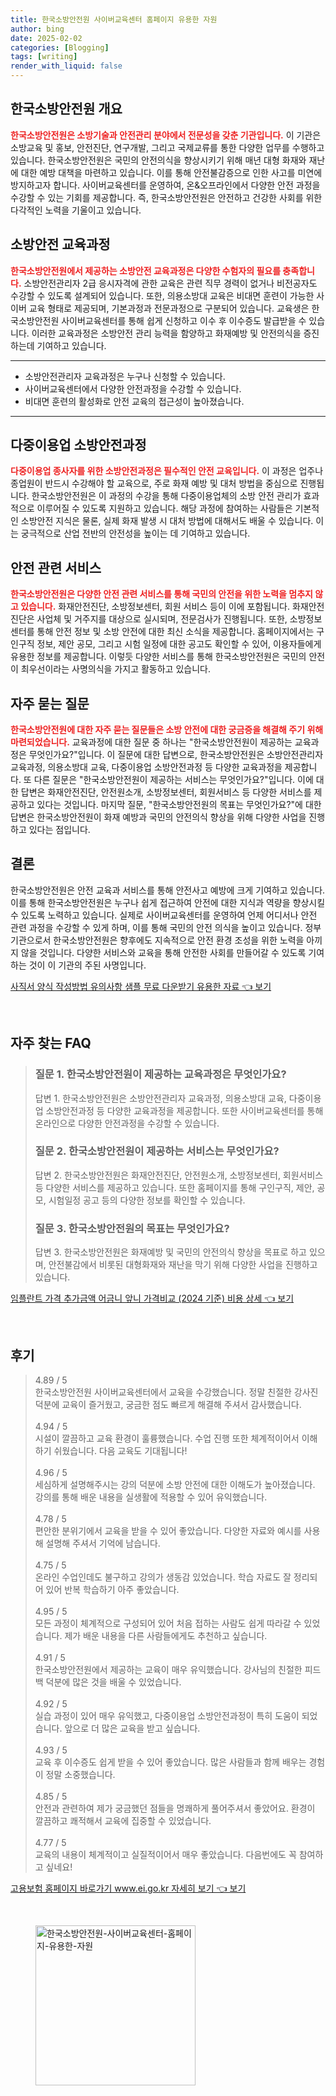 ```yaml
---
title: 한국소방안전원 사이버교육센터 홈페이지 유용한 자원
author: bing
date: 2025-02-02
categories: [Blogging]
tags: [writing]
render_with_liquid: false
---
```



<h2 id='한국소방안전원 개요'>한국소방안전원 개요</h2>

<p><b><span style="color: #ee2323;">한국소방안전원은 소방기술과 안전관리 분야에서 전문성을 갖춘 기관입니다.</span></b> 이 기관은 소방교육 및 홍보, 안전진단, 연구개발, 그리고 국제교류를 통한 다양한 업무를 수행하고 있습니다. 한국소방안전원은 국민의 안전의식을 향상시키기 위해 매년 대형 화재와 재난에 대한 예방 대책을 마련하고 있습니다. 이를 통해 안전불감증으로 인한 사고를 미연에 방지하고자 합니다. 사이버교육센터를 운영하여, 온&오프라인에서 다양한 안전 과정을 수강할 수 있는 기회를 제공합니다. 즉, 한국소방안전원은 안전하고 건강한 사회를 위한 다각적인 노력을 기울이고 있습니다.</p>

<h2 id='소방안전교육과정'>소방안전 교육과정</h2>

<p><b><span style="color: #ee2323;">한국소방안전원에서 제공하는 소방안전 교육과정은 다양한 수험자의 필요를 충족합니다.</span></b> 소방안전관리자 2급 응시자격에 관한 교육은 관련 직무 경력이 없거나 비전공자도 수강할 수 있도록 설계되어 있습니다. 또한, 의용소방대 교육은 비대면 훈련이 가능한 사이버 교육 형태로 제공되며, 기본과정과 전문과정으로 구분되어 있습니다. 교육생은 한국소방안전원 사이버교육센터를 통해 쉽게 신청하고 이수 후 이수증도 발급받을 수 있습니다. 이러한 교육과정은 소방안전 관리 능력을 함양하고 화재예방 및 안전의식을 증진하는데 기여하고 있습니다.</p>

<hr />

<ul>
    <li>소방안전관리자 교육과정은 누구나 신청할 수 있습니다.</li>
    <li>사이버교육센터에서 다양한 안전과정을 수강할 수 있습니다.</li>
    <li>비대면 훈련의 활성화로 안전 교육의 접근성이 높아졌습니다.</li>
</ul>

<hr />

<h2 id='다중이용업 소방안전과정'>다중이용업 소방안전과정</h2>

<p><b><span style="color: #ee2323;">다중이용업 종사자를 위한 소방안전과정은 필수적인 안전 교육입니다.</span></b> 이 과정은 업주나 종업원이 반드시 수강해야 할 교육으로, 주로 화재 예방 및 대처 방법을 중심으로 진행됩니다. 한국소방안전원은 이 과정의 수강을 통해 다중이용업체의 소방 안전 관리가 효과적으로 이루어질 수 있도록 지원하고 있습니다. 해당 과정에 참여하는 사람들은 기본적인 소방안전 지식은 물론, 실제 화재 발생 시 대처 방법에 대해서도 배울 수 있습니다. 이는 궁극적으로 산업 전반의 안전성을 높이는 데 기여하고 있습니다.</p>

<h2 id='안전 관련 서비스'>안전 관련 서비스</h2>

<p><b><span style="color: #ee2323;">한국소방안전원은 다양한 안전 관련 서비스를 통해 국민의 안전을 위한 노력을 멈추지 않고 있습니다.</span></b> 화재안전진단, 소방정보센터, 회원 서비스 등이 이에 포함됩니다. 화재안전진단은 사업체 및 거주지를 대상으로 실시되며, 전문검사가 진행됩니다. 또한, 소방정보센터를 통해 안전 정보 및 소방 안전에 대한 최신 소식을 제공합니다. 홈페이지에서는 구인구직 정보, 제안 공모, 그리고 시험 일정에 대한 공고도 확인할 수 있어, 이용자들에게 유용한 정보를 제공합니다. 이렇듯 다양한 서비스를 통해 한국소방안전원은 국민의 안전이 최우선이라는 사명의식을 가지고 활동하고 있습니다.</p>

<h2 id='자주 묻는 질문'>자주 묻는 질문</h2>

<p><b><span style="color: #ee2323;">한국소방안전원에 대한 자주 묻는 질문들은 소방 안전에 대한 궁금증을 해결해 주기 위해 마련되었습니다.</span></b> 교육과정에 대한 질문 중 하나는 "한국소방안전원이 제공하는 교육과정은 무엇인가요?"입니다. 이 질문에 대한 답변으로, 한국소방안전원은 소방안전관리자 교육과정, 의용소방대 교육, 다중이용업 소방안전과정 등 다양한 교육과정을 제공합니다. 또 다른 질문은 "한국소방안전원이 제공하는 서비스는 무엇인가요?"입니다. 이에 대한 답변은 화재안전진단, 안전원소개, 소방정보센터, 회원서비스 등 다양한 서비스를 제공하고 있다는 것입니다. 마지막 질문, "한국소방안전원의 목표는 무엇인가요?"에 대한 답변은 한국소방안전원이 화재 예방과 국민의 안전의식 향상을 위해 다양한 사업을 진행하고 있다는 점입니다.</p>

<h2 id='결론'>결론</h2>

<p>한국소방안전원은 안전 교육과 서비스를 통해 안전사고 예방에 크게 기여하고 있습니다. 이를 통해 한국소방안전원은 누구나 쉽게 접근하여 안전에 대한 지식과 역량을 향상시킬 수 있도록 노력하고 있습니다. 실제로 사이버교육센터를 운영하여 언제 어디서나 안전 관련 과정을 수강할 수 있게 하며, 이를 통해 국민의 안전 의식을 높이고 있습니다. 정부기관으로서 한국소방안전원은 향후에도 지속적으로 안전 환경 조성을 위한 노력을 아끼지 않을 것입니다. 다양한 서비스와 교육을 통해 안전한 사회를 만들어갈 수 있도록 기여하는 것이 이 기관의 주된 사명입니다.</p>


<p><a class="click-button" title="사직서 양식 작성방법 유의사항 샘플 무료 다운받기 유용한 자료" href="https://adkhouse.github.io/posts/%EC%82%AC%EC%A7%81%EC%84%9C-%EC%96%91%EC%8B%9D-%EC%9E%91%EC%84%B1%EB%B0%A9%EB%B2%95-%EC%9C%A0%EC%9D%98%EC%82%AC%ED%95%AD-%EC%83%98%ED%94%8C-%EB%AC%B4%EB%A3%8C-%EB%8B%A4%EC%9A%B4%EB%B0%9B%EA%B8%B0-%EC%9C%A0%EC%9A%A9%ED%95%9C-%EC%9E%90%EB%A3%8C/" rel="dofollow">사직서 양식 작성방법 유의사항 샘플 무료 다운받기 유용한 자료 👈 보기</a></p><br>
<h2 id='자주_찾는_FAQ'>자주 찾는 FAQ</h2>
<div itemscope="" itemtype="https://schema.org/FAQPage"> 
<blockquote> 
<div itemscope="" itemprop="mainEntity" itemtype="https://schema.org/Question"> 
<h3 itemprop="name">질문 1. 한국소방안전원이 제공하는 교육과정은 무엇인가요?</h3> 
<div itemscope="" itemprop="acceptedAnswer" itemtype="https://schema.org/Answer"> 
<span itemprop="text"> 
<p>답변 1. 한국소방안전원은 소방안전관리자 교육과정, 의용소방대 교육, 다중이용업 소방안전과정 등 다양한 교육과정을 제공합니다. 또한 사이버교육센터를 통해 온라인으로 다양한 안전과정을 수강할 수 있습니다.</p> 
</span> 
</div> 
</div> 

<div itemscope="" itemprop="mainEntity" itemtype="https://schema.org/Question"> 
<h3 itemprop="name">질문 2. 한국소방안전원이 제공하는 서비스는 무엇인가요?</h3> 
<div itemscope="" itemprop="acceptedAnswer" itemtype="https://schema.org/Answer"> 
<span itemprop="text"> 
<p>답변 2. 한국소방안전원은 화재안전진단, 안전원소개, 소방정보센터, 회원서비스 등 다양한 서비스를 제공하고 있습니다. 또한 홈페이지를 통해 구인구직, 제안, 공모, 시험일정 공고 등의 다양한 정보를 확인할 수 있습니다.</p> 
</span> 
</div> 
</div> 

<div itemscope="" itemprop="mainEntity" itemtype="https://schema.org/Question"> 
<h3 itemprop="name">질문 3. 한국소방안전원의 목표는 무엇인가요?</h3> 
<div itemscope="" itemprop="acceptedAnswer" itemtype="https://schema.org/Answer"> 
<span itemprop="text"> 
<p>답변 3. 한국소방안전원은 화재예방 및 국민의 안전의식 향상을 목표로 하고 있으며, 안전불감에서 비롯된 대형화재와 재난을 막기 위해 다양한 사업을 진행하고 있습니다.</p> 
</span> 
</div> 
</div> 

</blockquote> 
</div>
<p><a class="click-button" title="임플란트 가격 추가금액 어금니 앞니 가격비교 (2024 기준) 비용 상세" href="https://adkhouse.github.io/posts/%EC%9E%84%ED%94%8C%EB%9E%80%ED%8A%B8-%EA%B0%80%EA%B2%A9-%EC%B6%94%EA%B0%80%EA%B8%88%EC%95%A1-%EC%96%B4%EA%B8%88%EB%8B%88-%EC%95%9E%EB%8B%88-%EA%B0%80%EA%B2%A9%EB%B9%84%EA%B5%90-(2024-%EA%B8%B0%EC%A4%80)-%EB%B9%84%EC%9A%A9-%EC%83%81%EC%84%B8/" rel="dofollow">임플란트 가격 추가금액 어금니 앞니 가격비교 (2024 기준) 비용 상세 👈 보기</a></p><br>
<h2 id='후기'>후기</h2>
<div itemscope itemtype="https://schema.org/Product">
  <blockquote>
  <div itemprop="review" itemscope itemtype="https://schema.org/Review">
      <div itemprop="reviewRating" itemscope itemtype="https://schema.org/Rating"> <span itemprop="ratingValue">4.89</span> / <span itemprop="bestRating">5</span> </div>
      <span itemprop="reviewBody">한국소방안전원 사이버교육센터에서 교육을 수강했습니다. 정말 친절한 강사진 덕분에 교육이 즐거웠고, 궁금한 점도 빠르게 해결해 주셔서 감사했습니다.</span>
  </div>
  <br>
  <div itemprop="review" itemscope itemtype="https://schema.org/Review">
      <div itemprop="reviewRating" itemscope itemtype="https://schema.org/Rating"> <span itemprop="ratingValue">4.94</span> / <span itemprop="bestRating">5</span> </div>
      <span itemprop="reviewBody">시설이 깔끔하고 교육 환경이 훌륭했습니다. 수업 진행 또한 체계적이어서 이해하기 쉬웠습니다. 다음 교육도 기대됩니다!</span>
  </div>
  <br>
  <div itemprop="review" itemscope itemtype="https://schema.org/Review">
      <div itemprop="reviewRating" itemscope itemtype="https://schema.org/Rating"> <span itemprop="ratingValue">4.96</span> / <span itemprop="bestRating">5</span> </div>
      <span itemprop="reviewBody">세심하게 설명해주시는 강의 덕분에 소방 안전에 대한 이해도가 높아졌습니다. 강의를 통해 배운 내용을 실생활에 적용할 수 있어 유익했습니다.</span>
  </div>
  <br>
  <div itemprop="review" itemscope itemtype="https://schema.org/Review">
      <div itemprop="reviewRating" itemscope itemtype="https://schema.org/Rating"> <span itemprop="ratingValue">4.78</span> / <span itemprop="bestRating">5</span> </div>
      <span itemprop="reviewBody">편안한 분위기에서 교육을 받을 수 있어 좋았습니다. 다양한 자료와 예시를 사용해 설명해 주셔서 기억에 남습니다.</span>
  </div>
  <br>
  <div itemprop="review" itemscope itemtype="https://schema.org/Review">
      <div itemprop="reviewRating" itemscope itemtype="https://schema.org/Rating"> <span itemprop="ratingValue">4.75</span> / <span itemprop="bestRating">5</span> </div>
      <span itemprop="reviewBody">온라인 수업인데도 불구하고 강의가 생동감 있었습니다. 학습 자료도 잘 정리되어 있어 반복 학습하기 아주 좋았습니다.</span>
  </div>
  <br>
  <div itemprop="review" itemscope itemtype="https://schema.org/Review">
      <div itemprop="reviewRating" itemscope itemtype="https://schema.org/Rating"> <span itemprop="ratingValue">4.95</span> / <span itemprop="bestRating">5</span> </div>
      <span itemprop="reviewBody">모든 과정이 체계적으로 구성되어 있어 처음 접하는 사람도 쉽게 따라갈 수 있었습니다. 제가 배운 내용을 다른 사람들에게도 추천하고 싶습니다.</span>
  </div>
  <br>
  <div itemprop="review" itemscope itemtype="https://schema.org/Review">
      <div itemprop="reviewRating" itemscope itemtype="https://schema.org/Rating"> <span itemprop="ratingValue">4.91</span> / <span itemprop="bestRating">5</span> </div>
      <span itemprop="reviewBody">한국소방안전원에서 제공하는 교육이 매우 유익했습니다. 강사님의 친절한 피드백 덕분에 많은 것을 배울 수 있었습니다.</span>
  </div>
  <br>
  <div itemprop="review" itemscope itemtype="https://schema.org/Review">
      <div itemprop="reviewRating" itemscope itemtype="https://schema.org/Rating"> <span itemprop="ratingValue">4.92</span> / <span itemprop="bestRating">5</span> </div>
      <span itemprop="reviewBody">실습 과정이 있어 매우 유익했고, 다중이용업 소방안전과정이 특히 도움이 되었습니다. 앞으로 더 많은 교육을 받고 싶습니다.</span>
  </div>
  <br>
  <div itemprop="review" itemscope itemtype="https://schema.org/Review">
      <div itemprop="reviewRating" itemscope itemtype="https://schema.org/Rating"> <span itemprop="ratingValue">4.93</span> / <span itemprop="bestRating">5</span> </div>
      <span itemprop="reviewBody">교육 후 이수증도 쉽게 받을 수 있어 좋았습니다. 많은 사람들과 함께 배우는 경험이 정말 소중했습니다.</span>
  </div>
  <br>
  <div itemprop="review" itemscope itemtype="https://schema.org/Review">
      <div itemprop="reviewRating" itemscope itemtype="https://schema.org/Rating"> <span itemprop="ratingValue">4.85</span> / <span itemprop="bestRating">5</span> </div>
      <span itemprop="reviewBody">안전과 관련하여 제가 궁금했던 점들을 명쾌하게 풀어주셔서 좋았어요. 환경이 깔끔하고 쾌적해서 교육에 집중할 수 있었습니다.</span>
  </div>
  <br>
  <div itemprop="review" itemscope itemtype="https://schema.org/Review">
      <div itemprop="reviewRating" itemscope itemtype="https://schema.org/Rating"> <span itemprop="ratingValue">4.77</span> / <span itemprop="bestRating">5</span> </div>
      <span itemprop="reviewBody">교육의 내용이 체계적이고 실질적이어서 매우 좋았습니다. 다음번에도 꼭 참여하고 싶네요!</span>
  </div>
  </blockquote>
</div>
<p><a class="click-button" title="고용보험 홈페이지 바로가기 www.ei.go.kr 자세히 보기" href="https://adkhouse.github.io/posts/%EA%B3%A0%EC%9A%A9%EB%B3%B4%ED%97%98-%ED%99%88%ED%8E%98%EC%9D%B4%EC%A7%80-%EB%B0%94%EB%A1%9C%EA%B0%80%EA%B8%B0-www.ei.go.kr-%EC%9E%90%EC%84%B8%ED%9E%88-%EB%B3%B4%EA%B8%B0/" rel="dofollow">고용보험 홈페이지 바로가기 www.ei.go.kr 자세히 보기 👈 보기</a></p><br>
<figure class="image"><img src="https://adkhouse.github.io/assets/img/thumbnail/한국소방안전원-사이버교육센터-홈페이지-유용한-자원.webp" alt="한국소방안전원-사이버교육센터-홈페이지-유용한-자원" width="256" height="256"></figure>